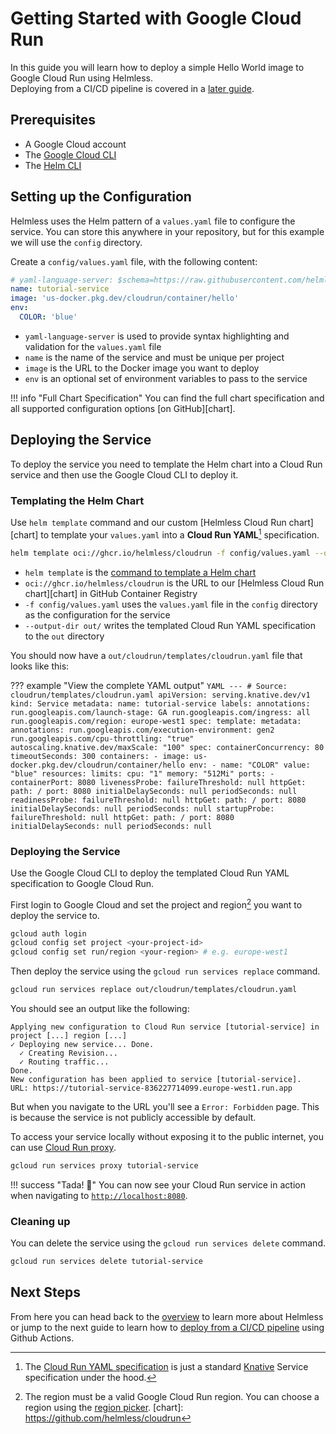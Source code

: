 # Getting Started with Google Cloud Run

In this guide you will learn how to deploy a simple Hello World image to Google Cloud Run using Helmless.  
Deploying from a CI/CD pipeline is covered in a [later guide](./ci-cd.md).

## Prerequisites

- A Google Cloud account
- The [Google Cloud CLI](https://cloud.google.com/sdk/docs/install)
- The [Helm CLI](https://helm.sh/docs/intro/install/)

## Setting up the Configuration

Helmless uses the Helm pattern of a `values.yaml` file to configure the service. You can store this anywhere in your repository, but for this example we will use the `config` directory.

Create a `config/values.yaml` file, with the following content:

```yaml
# yaml-language-server: $schema=https://raw.githubusercontent.com/helmless/cloudrun/main/values.schema.json
name: tutorial-service
image: 'us-docker.pkg.dev/cloudrun/container/hello'
env:
  COLOR: 'blue'
```

- `yaml-language-server` is used to provide syntax highlighting and validation for the `values.yaml` file
- `name` is the name of the service and must be unique per project
- `image` is the URL to the Docker image you want to deploy
- `env` is an optional set of environment variables to pass to the service

!!! info "Full Chart Specification"
    You can find the full chart specification and all supported configuration options [on GitHub][chart].

## Deploying the Service

To deploy the service you need to template the Helm chart into a Cloud Run service and then use the Google Cloud CLI to deploy it.

### Templating the Helm Chart

Use `helm template` command and our custom [Helmless Cloud Run chart][chart] to template your `values.yaml` into a **Cloud Run YAML**[^1] specification.

```sh
helm template oci://ghcr.io/helmless/cloudrun -f config/values.yaml --output-dir out/
```

- `helm template` is the [command to template a Helm chart](https://helm.sh/docs/helm/helm_template/)
- `oci://ghcr.io/helmless/cloudrun` is the URL to our [Helmless Cloud Run chart][chart] in GitHub Container Registry
- `-f config/values.yaml` uses the `values.yaml` file in the `config` directory as the configuration for the service
- `--output-dir out/` writes the templated Cloud Run YAML specification to the `out` directory

You should now have a `out/cloudrun/templates/cloudrun.yaml` file that looks like this:

??? example "View the complete YAML output"
    ```YAML
    ---
    # Source: cloudrun/templates/cloudrun.yaml
    apiVersion: serving.knative.dev/v1
    kind: Service
    metadata:
      name: tutorial-service
      labels:
      annotations:
        run.googleapis.com/launch-stage: GA
        run.googleapis.com/ingress: all
        run.googleapis.com/region: europe-west1
    spec:
      template:
        metadata:
          annotations:
            run.googleapis.com/execution-environment: gen2
            run.googleapis.com/cpu-throttling: "true"
            autoscaling.knative.dev/maxScale: "100"
        spec:
          containerConcurrency: 80
          timeoutSeconds: 300
          containers:
            - image: us-docker.pkg.dev/cloudrun/container/hello
              env:
                - name: "COLOR"
                  value: "blue"
              resources:
                limits:
                  cpu: "1"
                  memory: "512Mi"
              ports:
                - containerPort: 8080
              livenessProbe:
                failureThreshold: null
                httpGet:
                  path: /
                  port: 8080
                initialDelaySeconds: null
                periodSeconds: null
              readinessProbe:
                failureThreshold: null
                httpGet:
                  path: /
                  port: 8080
                initialDelaySeconds: null
                periodSeconds: null
              startupProbe:
                failureThreshold: null
                httpGet:
                  path: /
                  port: 8080
                initialDelaySeconds: null
                periodSeconds: null
    ```

### Deploying the Service

Use the Google Cloud CLI to deploy the templated Cloud Run YAML specification to Google Cloud Run.

First login to Google Cloud and set the project and region[^2] you want to deploy the service to.  

```sh
gcloud auth login
gcloud config set project <your-project-id>
gcloud config set run/region <your-region> # e.g. europe-west1
```

Then deploy the service using the `gcloud run services replace` command.

```sh
gcloud run services replace out/cloudrun/templates/cloudrun.yaml
```

You should see an output like the following:

```text
Applying new configuration to Cloud Run service [tutorial-service] in project [...] region [...]
✓ Deploying new service... Done.                                                                                                                                                                                                            
  ✓ Creating Revision...                                                                                                                                                                                                                    
  ✓ Routing traffic...                                                                                                                                                                                                                      
Done.                                                                                                                                                                                                                                       
New configuration has been applied to service [tutorial-service].
URL: https://tutorial-service-836227714099.europe-west1.run.app
```

But when you navigate to the URL you'll see a `Error: Forbidden` page. This is because the service is not publicly accessible by default.  

To access your service locally without exposing it to the public internet, you can use [Cloud Run proxy](https://cloud.google.com/run/docs/authenticating/developers).

```sh
gcloud run services proxy tutorial-service
```

!!! success "Tada! 🥳"
    You can now see your Cloud Run service in action when navigating to [`http://localhost:8080`](http://localhost:8080).

### Cleaning up

You can delete the service using the `gcloud run services delete` command.

```sh
gcloud run services delete tutorial-service
```

## Next Steps

From here you can head back to the [overview](../) to learn more about Helmless or jump to the next guide to learn how to [deploy from a CI/CD pipeline](./ci-cd.md) using Github Actions.

[^1]: The [Cloud Run YAML specification](https://cloud.google.com/run/docs/reference/yaml/v1) is just a standard [Knative](https://knative.dev/) Service specification under the hood.
[^2]: The region must be a valid Google Cloud Run region. You can choose a region using the [region picker](https://cloud.withgoogle.com/region-picker/).
[chart]: https://github.com/helmless/cloudrun
